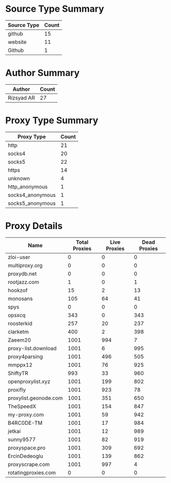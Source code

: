 # Source Type Summary

| Source Type | Count |
|-------------|-------|
| github | 15 |
| website | 11 |
| Github | 1 |


# Author Summary

| Author | Count |
|--------|-------|
| Rizsyad AR | 27 |


# Proxy Type Summary

| Proxy Type | Count |
|------------|-------|
| http | 21 |
| socks4 | 20 |
| socks5 | 22 |
| https | 14 |
| unknown | 4 |
| http_anonymous | 1 |
| socks4_anonymous | 1 |
| socks5_anonymous | 1 |


# Proxy Details

| Name | Total Proxies | Live Proxies | Dead Proxies |
|------|---------------|--------------|---------------|
| zloi-user | 0 | 0 | 0 |
| multiproxy.org | 0 | 0 | 0 |
| proxydb.net | 0 | 0 | 0 |
| rootjazz.com | 1 | 0 | 1 |
| hookzof | 15 | 2 | 13 |
| monosans | 105 | 64 | 41 |
| spys | 0 | 0 | 0 |
| opsxcq | 343 | 0 | 343 |
| roosterkid | 257 | 20 | 237 |
| clarketm | 400 | 2 | 398 |
| Zaeem20 | 1001 | 994 | 7 |
| proxy-list.download | 1001 | 6 | 995 |
| proxy4parsing | 1001 | 496 | 505 |
| mmppx12 | 1001 | 76 | 925 |
| ShiftyTR | 993 | 33 | 960 |
| openproxylist.xyz | 1001 | 199 | 802 |
| proxifly | 1001 | 923 | 78 |
| proxylist.geonode.com | 1001 | 351 | 650 |
| TheSpeedX | 1001 | 154 | 847 |
| my-proxy.com | 1001 | 59 | 942 |
| B4RC0DE-TM | 1001 | 17 | 984 |
| jetkai | 1001 | 12 | 989 |
| sunny9577 | 1001 | 82 | 919 |
| proxyspace.pro | 1001 | 309 | 692 |
| ErcinDedeoglu | 1001 | 139 | 862 |
| proxyscrape.com | 1001 | 997 | 4 |
| rotatingproxies.com | 0 | 0 | 0 |
